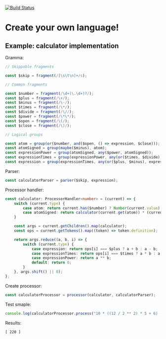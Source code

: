 [![Build Status](https://semaphoreci.com/api/v1/sergeiterehov/my-language-js/branches/master/badge.svg)](https://semaphoreci.com/sergeiterehov/my-language-js)

# Create your own language!

## Example: calculator implementation

Gramma:

```typescript
// Skippable fragments

const $skip = fragment(/[\s\t\n]+/s);

// Common fragments

const $number = fragment(/\d+(\.\d+)?/);
const $plus = fragment(/\+/);
const $minus = fragment(/\-/);
const $times = fragment(/\*/);
const $divide = fragment(/\//);
const $power = fragment(/\*\*/);
const $open = fragment(/\(/);
const $close = fragment(/\)/);

// Logical groups

const atom = group(or($number, and($open, () => expression, $close)));
const atomSigned = group(maybe($minus), atom);
const expressionPower = group(atomSigned, any($power, atomSigned));
const expressionTimes = group(expressionPower, any(or($times, $divide), expressionPower));
const expression = group(expressionTimes, any(or($plus, $minus), expressionTimes));
```

Parser:

```typescript
const calculatorParser = parser($skip, expression);
```

Processor handler:

```typescript
const calculator: ProcessorHandler<number> = (current) => {
    switch (current.type) {
        case atom: return current.has($number) ? Number(current.value) : calculator(current.get(expression));
        case atomSigned: return calculator(current.get(atom)) * (current.has($minus) ? -1 : 1);
    }

    const args = current.getChildren().map(calculator);
    const ops = current.getTokens().map((token) => token.definition);

    return args.reduce((a, b, i) => {
        switch (current.type) {
            case expression: return ops[i] === $plus ? a + b : a - b;
            case expressionTimes: return ops[i] === $times ? a * b : a / b;
            case expressionPower: return a ** b;
            default: return 0;
        }
    }, args.shift() || 0);
};
```

Create processor:

```typescript
const calculatorProcessor = processor(calculator, calculatorParser);
```

Test smaple:

```typescript
console.log(calculatorProcessor.process("10 * ((12 / 2 ** 2) * 5 + 6) - -10"));
```

Results:

```
[ 220 ]
```